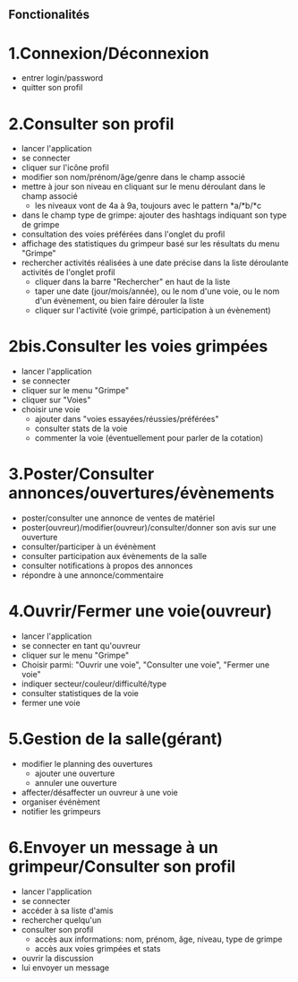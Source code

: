 ## Fonctionalités

# 1.Connexion/Déconnexion
  * entrer login/password
  * quitter son profil
  
# 2.Consulter son profil
  * lancer l'application
  * se connecter
  * cliquer sur l'icône profil
  * modifier son nom/prénom/âge/genre dans le champ associé
  * mettre à jour son niveau en cliquant sur le menu déroulant dans le champ associé
    * les niveaux vont de 4a à 9a, toujours avec le pattern *a/*b/*c
  * dans le champ type de grimpe: ajouter des hashtags indiquant son type de grimpe
  * consultation des voies préférées dans l'onglet du profil
  * affichage des statistiques du grimpeur basé sur les résultats du menu "Grimpe"
  * rechercher activités réalisées à une date précise dans la liste déroulante activités de l'onglet profil
    * cliquer dans la barre "Rechercher" en haut de la liste
    * taper une date (jour/mois/année), ou le nom d'une voie, ou le nom d'un évènement, ou bien faire dérouler la liste
    * cliquer sur l'activité (voie grimpé, participation à un évènement)

# 2bis.Consulter les voies grimpées
  * lancer l'application
  * se connecter
  * cliquer sur le menu "Grimpe"
  * cliquer sur "Voies"
  * choisir une voie
    * ajouter dans "voies essayées/réussies/préférées"
    * consulter stats de la voie
    * commenter la voie (éventuellement pour parler de la cotation)
  
# 3.Poster/Consulter annonces/ouvertures/évènements
  * poster/consulter une annonce de ventes de matériel
  * poster(ouvreur)/modifier(ouvreur)/consulter/donner son avis sur une ouverture
  * consulter/participer à un événèment
  * consulter participation aux évènements de la salle
  * consulter notifications à propos des annonces
  * répondre à une annonce/commentaire
 
# 4.Ouvrir/Fermer une voie(ouvreur)
  * lancer l'application
  * se connecter en tant qu'ouvreur
  * cliquer sur le menu "Grimpe"
  * Choisir parmi: "Ouvrir une voie", "Consulter une voie", "Fermer une voie"
  * indiquer secteur/couleur/difficulté/type
  * consulter statistiques de la voie
  * fermer une voie
  
# 5.Gestion de la salle(gérant)
  * modifier le planning des ouvertures
    * ajouter une ouverture
    * annuler une ouverture
  * affecter/désaffecter un ouvreur à une voie
  * organiser événèment
  * notifier les grimpeurs
  
# 6.Envoyer un message à un grimpeur/Consulter son profil
  * lancer l'application
  * se connecter
  * accéder à sa liste d'amis
  * rechercher quelqu'un
  * consulter son profil
    * accès aux informations: nom, prénom, âge, niveau, type de grimpe
    * accès aux voies grimpées et stats
  * ouvrir la discussion 
  * lui envoyer un message
